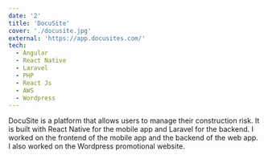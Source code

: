 ```yaml
---
date: '2'
title: 'DocuSite'
cover: './docusite.jpg'
external: 'https://app.docusites.com/'
tech:
  - Angular
  - React Native 
  - Laravel
  - PHP
  - React Js
  - AWS
  - Wordpress
---
```


DocuSite is a platform that allows users to manage their construction risk. It is built with React Native for the mobile app and Laravel for the backend. I worked on the frontend of the mobile app and the backend of the web app. I also worked on the Wordpress promotional website.